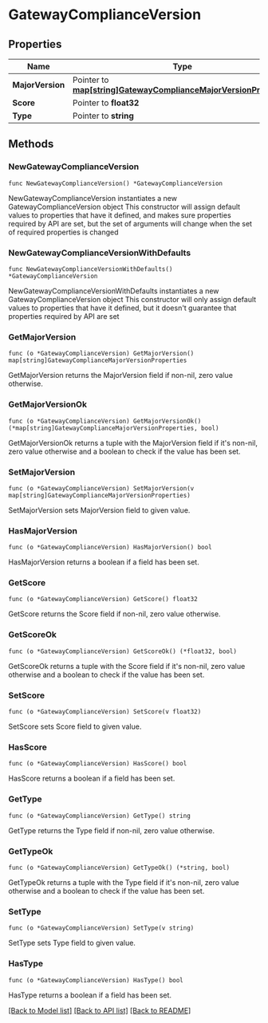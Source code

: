 # GatewayComplianceVersion

## Properties

Name | Type | Description | Notes
------------ | ------------- | ------------- | -------------
**MajorVersion** | Pointer to [**map[string]GatewayComplianceMajorVersionProperties**](GatewayComplianceMajorVersionProperties.md) |  | [optional] 
**Score** | Pointer to **float32** |  | [optional] 
**Type** | Pointer to **string** |  | [optional] 

## Methods

### NewGatewayComplianceVersion

`func NewGatewayComplianceVersion() *GatewayComplianceVersion`

NewGatewayComplianceVersion instantiates a new GatewayComplianceVersion object
This constructor will assign default values to properties that have it defined,
and makes sure properties required by API are set, but the set of arguments
will change when the set of required properties is changed

### NewGatewayComplianceVersionWithDefaults

`func NewGatewayComplianceVersionWithDefaults() *GatewayComplianceVersion`

NewGatewayComplianceVersionWithDefaults instantiates a new GatewayComplianceVersion object
This constructor will only assign default values to properties that have it defined,
but it doesn't guarantee that properties required by API are set

### GetMajorVersion

`func (o *GatewayComplianceVersion) GetMajorVersion() map[string]GatewayComplianceMajorVersionProperties`

GetMajorVersion returns the MajorVersion field if non-nil, zero value otherwise.

### GetMajorVersionOk

`func (o *GatewayComplianceVersion) GetMajorVersionOk() (*map[string]GatewayComplianceMajorVersionProperties, bool)`

GetMajorVersionOk returns a tuple with the MajorVersion field if it's non-nil, zero value otherwise
and a boolean to check if the value has been set.

### SetMajorVersion

`func (o *GatewayComplianceVersion) SetMajorVersion(v map[string]GatewayComplianceMajorVersionProperties)`

SetMajorVersion sets MajorVersion field to given value.

### HasMajorVersion

`func (o *GatewayComplianceVersion) HasMajorVersion() bool`

HasMajorVersion returns a boolean if a field has been set.

### GetScore

`func (o *GatewayComplianceVersion) GetScore() float32`

GetScore returns the Score field if non-nil, zero value otherwise.

### GetScoreOk

`func (o *GatewayComplianceVersion) GetScoreOk() (*float32, bool)`

GetScoreOk returns a tuple with the Score field if it's non-nil, zero value otherwise
and a boolean to check if the value has been set.

### SetScore

`func (o *GatewayComplianceVersion) SetScore(v float32)`

SetScore sets Score field to given value.

### HasScore

`func (o *GatewayComplianceVersion) HasScore() bool`

HasScore returns a boolean if a field has been set.

### GetType

`func (o *GatewayComplianceVersion) GetType() string`

GetType returns the Type field if non-nil, zero value otherwise.

### GetTypeOk

`func (o *GatewayComplianceVersion) GetTypeOk() (*string, bool)`

GetTypeOk returns a tuple with the Type field if it's non-nil, zero value otherwise
and a boolean to check if the value has been set.

### SetType

`func (o *GatewayComplianceVersion) SetType(v string)`

SetType sets Type field to given value.

### HasType

`func (o *GatewayComplianceVersion) HasType() bool`

HasType returns a boolean if a field has been set.


[[Back to Model list]](../README.md#documentation-for-models) [[Back to API list]](../README.md#documentation-for-api-endpoints) [[Back to README]](../README.md)



